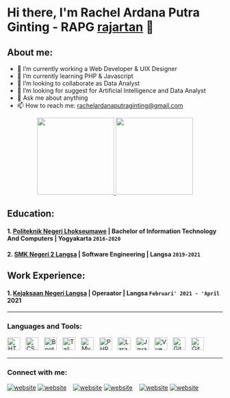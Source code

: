 # Hi there, I'm Rachel Ardana Putra Ginting - RAPG [rajartan](https://www.youtube.com/channel/UC376ksreGSG9zxiSEdWk18A) 👋
## About me:
- 🔭 I’m currently working a Web Developer & UIX Designer
- 🌱 I’m currently learning PHP & Javascript
- 👯 I’m looking to collaborate as Data Analyst
- 🤔 I’m looking for suggest for Artificial Intelligence and Data Analyst
- 💬 Ask me about anything
- 📫 How to reach me: rachelardanaputraginting@gmail.com

<p align="center">
<a href="https://github.com/rachelardanaputraginting">
<img height="180em" src="https://github-readme-stats-eight-theta.vercel.app/api?username=rachelardanaputraginting&show_icons=true&theme=algolia&include_all_commits=true&count_private=true"/>
  <img height="180em" src="https://github-readme-stats-eight-theta.vercel.app/api/top-langs/?username=rachelardanaputraginting&layout=compact&langs_count=8&theme=algolia"/>
</a>
</p>

## Education:

#### 1. [Politeknik Negeri Lhokseumawe](https://www.pnl.ac.id) | Bachelor of Information Technology And Computers | Yogyakarta `2016-2020`
   
#### 2. [SMK Negeri 2 Langsa](https://www.smkn2langsa.sch.id/) | Software Engineering | Langsa `2019-2021`

## Work Experience:
#### 1. [Kejaksaan Negeri Langsa](https://kejari-langsa.kejaksaan.go.id/) | Operaator | Langsa `Februari' 2021 - 'April` 2021
---

### Languages and Tools:

[<img align="left" alt="HTML" width="30px" src="https://upload.wikimedia.org/wikipedia/commons/thumb/6/61/HTML5_logo_and_wordmark.svg/1200px-HTML5_logo_and_wordmark.svg.png" style="padding-right:10px;" />][webdev]
[<img align="left" alt="CSS" width="30px" src="https://upload.wikimedia.org/wikipedia/commons/thumb/d/d5/CSS3_logo_and_wordmark.svg/1200px-CSS3_logo_and_wordmark.svg.png" style="padding-right:10px;" />][webdev]
[<img align="left" alt="Bootstrap" width="30px" src="https://getbootstrap.com/docs/5.2/assets/brand/bootstrap-logo-shadow.png" style="padding-right:10px;" />][webdev]
[<img align="left" alt="Tailwindcss" width="30px" src="https://repository-images.githubusercontent.com/428336167/4f69f56f-6659-4daf-a422-9f35f5cf0a07" style="padding-right:10px;" />][webdev]
[<img align="left" alt="MySQL" width="30px" src="https://cdn.jsdelivr.net/gh/devicons/devicon/icons/mysql/mysql-original.svg" style="padding-right:10px;" />][webdev]
[<img align="left" alt="PHP" width="30px" src="https://upload.wikimedia.org/wikipedia/commons/thumb/2/27/PHP-logo.svg/1200px-PHP-logo.svg.png" style="padding-right:10px;" />][webdev]
[<img align="left" alt="Laravel" width="30px" src="https://upload.wikimedia.org/wikipedia/commons/thumb/9/9a/Laravel.svg/1200px-Laravel.svg.png" style="padding-right:10px;" />][webdev]
[<img align="left" alt="JavaScript" width="30px" src="https://upload.wikimedia.org/wikipedia/commons/thumb/9/99/Unofficial_JavaScript_logo_2.svg/2048px-Unofficial_JavaScript_logo_2.svg.png" style="padding-right:10px;" />][webdev]
[<img align="left" alt="Vue JS" width="30px" src="https://upload.wikimedia.org/wikipedia/commons/thumb/9/95/Vue.js_Logo_2.svg/1200px-Vue.js_Logo_2.svg.png" style="padding-right:10px;" />][webdev]
[<img align="left" alt="Git" width="30px" src="https://avatars.githubusercontent.com/u/18133?s=200&v=4" style="padding-right:10px;" />][webdev]
[<img align="left" alt="GitHub" width="30px" src="https://upload.wikimedia.org/wikipedia/commons/9/91/Octicons-mark-github.svg" style="padding-right:10px;" />][webdev]



<br />
<br />

---
### Connect with me:

[![website](./img/youtube-light.svg)](youtube.com/channel/UC376ksreGSG9zxiSEdWk18A#gh-light-mode-only)
[![website](./img/youtube-dark.svg)](youtube.com/channel/UC376ksreGSG9zxiSEdWk18A#gh-dark-mode-only)
&nbsp;&nbsp;
[![website](./img/linkedin-light.svg)](https://www.linkedin.com/in/rachel-ardana-putra-ginting-659967248/#gh-light-mode-only)
[![website](./img/linkedin-dark.svg)](https://www.linkedin.com/in/rachel-ardana-putra-ginting-659967248/#gh-dark-mode-only)
&nbsp;&nbsp;
[![website](./img/instagram-light.svg)](https://www.instagram.com/rachlapg_#gh-light-mode-only)
[![website](./img/instagram-dark.svg)](https://www.instagram.com/rachlapg_#gh-dark-mode-only)



[webdev]: https://github.com/rachelardanaputraginting/rachelardanaputraginting
